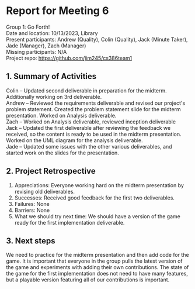 # Report for Meeting 6
Group 1: Go Forth! <br>
Date and location: 10/13/2023, Library <br>
Present participants: Andrew (Quality), Colin (Quality), Jack (Minute Taker), Jade (Manager), Zach (Manager) <br>
Missing participants: N/A <br>
Project repo: https://github.com/jim245/cs386team1 <br>

## 1. Summary of Activities
Colin – Updated second deliverable in preparation for the midterm. Additionally working on 3rd deliverable.<br>
Andrew – Reviewed the requirements deliverable and revised our project's problem statement. Created the problem statement slide for the midterm presentation. Worked on Analysis deliverable. <br>
Zach –  Worked on Analysis deliverable, reviewed inception deliverable <br>
Jack – Updated the first deliverable after reviewing the feedback we received, so the content is ready to be used in the midterm presentation. Worked on the UML diagram for the analysis deliverable. <br>
Jade – Updated some issues with the other various deliverables, and started work on the slides for the presentation. <br>

## 2. Project Retrospective
  1. Appreciations: Everyone working hard on the midterm presentation by revising old deliverables. <br>
  2. Successes: Received good feedback for the first two deliverables. <br>
  3. Failures: None <br>
  4. Barriers: None <br>
  5. What we should try next time: We should have a version of the game ready for the first implementation deliverable. <br>

## 3. Next steps
We need to practice for the midterm presentation and then add code for the game. It is important that everyone in the group pulls the latest version of the game and experiments with adding their own contributions. The state of the game for the first implementation does not need to have many features, but a playable version featuring all of our contributions is important.
